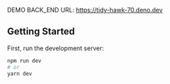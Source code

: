 
DEMO BACK_END URL: https://tidy-hawk-70.deno.dev

## Getting Started

First, run the development server:

```bash
npm run dev
# or
yarn dev
```
